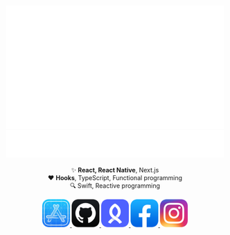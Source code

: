 <div align="center">
	<br />
	<a href="https://github.com/junhoyeo">
		<img src="https://raw.githubusercontent.com/junhoyeo/junhoyeo/master/header.svg" />
	</a>
	<a href="https://github.com/junhoyeo?tab=repositories">
		<img src="https://raw.githubusercontent.com/junhoyeo/junhoyeo/master/heart.svg" />
	</a>
</div>
<br />

<div align="center" style="text-align:center">
	✨ <strong>React, React Native</strong>, Next.js<br />
	♥️ <strong>Hooks</strong>, TypeScript, Functional programming<br />
	🔍 Swift, Reactive programming
</div>

<br />
<div align="center" style="text-align:center">
	<a href="https://trendy-resume.now.sh">
		<img src="https://raw.githubusercontent.com/junhoyeo/junhoyeo/master/icons/developer.png" width="64" height="64">
	</a>
	<a href="https://github.com/junhoyeo">
		<img src="https://raw.githubusercontent.com/junhoyeo/junhoyeo/master/icons/github.png" width="64" height="64">
	</a>
	<a href="https://www.rocketpunch.com/@jyeo">
		<img src="https://raw.githubusercontent.com/junhoyeo/junhoyeo/master/icons/rocketpunch.png" width="64" height="64">
	</a>
	<a href="https://www.facebook.com/juno3704">
		<img src="https://raw.githubusercontent.com/junhoyeo/junhoyeo/master/icons/facebook.png" width="64" height="64">
	</a>
	<a href="https://www.instagram.com/jyeo_official">
		<img src="https://raw.githubusercontent.com/junhoyeo/junhoyeo/master/icons/instagram.png" width="64" height="64">
	</a>
</div>
